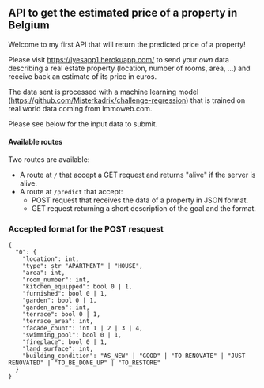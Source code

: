 ## API to get the estimated price of a property in Belgium

Welcome to my first API that will return the predicted price of a property!

Please visit https://lyesapp1.herokuapp.com/ to send your *own* data describing a real estate property (location, number of rooms, area, ...) and receive back an
estimate of its price in euros.

The data sent is processed with a machine learning model (https://github.com/Misterkadrix/challenge-regression) that is trained on real world data coming from Immoweb.com.

Please see below for the input data to submit.

#### Available routes

Two routes are available:
- A route at `/` that accept a GET request and returns "alive" if the server is alive.
- A route at `/predict` that accept:
  - POST request that receives the data of a property in JSON format.
  - GET request returning a short description of the goal and the format.


### Accepted format for the POST resquest

```
{
  "0": {
    "location": int,
    "type": str "APARTMENT" | "HOUSE",
    "area": int,
    "room_number": int,
    "kitchen_equipped": bool 0 | 1,
    "furnished": bool 0 | 1,
    "garden": bool 0 | 1,
    "garden_area": int,
    "terrace": bool 0 | 1,
    "terrace_area": int,
    "facade_count": int 1 | 2 | 3 | 4,
    "swimming_pool": bool 0 | 1,
    "fireplace": bool 0 | 1,
    "land_surface": int,
    "building_condition": "AS_NEW" | "GOOD" | "TO RENOVATE" | "JUST RENOVATED" | "TO_BE_DONE_UP" | "TO_RESTORE"
  }
}
```

